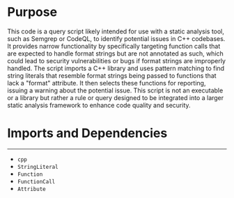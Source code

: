 # Purpose
This code is a query script likely intended for use with a static analysis tool, such as Semgrep or CodeQL, to identify potential issues in C++ codebases. It provides narrow functionality by specifically targeting function calls that are expected to handle format strings but are not annotated as such, which could lead to security vulnerabilities or bugs if format strings are improperly handled. The script imports a C++ library and uses pattern matching to find string literals that resemble format strings being passed to functions that lack a "format" attribute. It then selects these functions for reporting, issuing a warning about the potential issue. This script is not an executable or a library but rather a rule or query designed to be integrated into a larger static analysis framework to enhance code quality and security.
# Imports and Dependencies

---
- `cpp`
- `StringLiteral`
- `Function`
- `FunctionCall`
- `Attribute`


